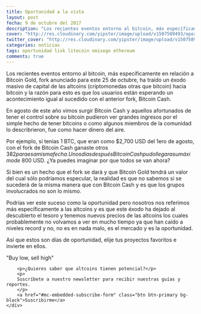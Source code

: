 ```yaml
---
title: Oportunidad a la vista
layout: post
fecha: 9 de octubre del 2017
description: "Los recientes eventos entorno al bitcoin, más específicamente en relación a Bitcoin Gold, fork anunciado para este 25 de octubre, ha traído un éxodo masivo de capital de las altcoins (criptomonedas otras que bitcoin) hacia bitcoin y la razón para esto es que los usuarios están esperando un acontecimiento igual al sucedido con el anterior fork, Bitcoin Cash."
cover: "http://res.cloudinary.com/yipster/image/upload/v1507589493/oportunidad-a-la-vista_wkxopm.jpg"
twitter_cover: "http://res.cloudinary.com/yipster/image/upload/v1507589493/oportunidad-a-la-vista_wkxopm.jpg"
categories: noticias 
tags: oportunidad lisk litecoin omisego ethereum
comments: true
---
```


Los recientes eventos entorno al bitcoin, más específicamente en relación a Bitcoin Gold, fork anunciado para este 25 de octubre, ha traído un éxodo masivo de capital de las altcoins (criptomonedas otras que bitcoin) hacia bitcoin y la razón para esto es que los usuarios están esperando un acontecimiento igual al sucedido con el anterior fork, Bitcoin Cash.

En agosto de este año vimos surgir Bitcoin Cash y aquellos afortunados de tener el control sobre su bitcoin pudieron ver grandes ingresos por el simple hecho de tener bitcoins o como algunos miembros de la comunidad lo describrieron, fue como hacer dinero del aire.

Por ejemplo, sí tenías 1 BTC, que eran como $2,700 USD del 1ero de agosto, con el fork de Bitcoin Cash ganaste otros $382 para esa misma fecha. Unos días después Bitcoin Cash pudo llegar a su máximo de ~$800 USD. ¿Ya puedes imaginar por que todos se van ahora?

Si bien es un hecho que el fork se dará y que Bitcoin Gold tendrá un valor del cual sólo podríamos especular, la realidad es que no sabemos si se sucederá de la misma manera que con Bitcoin Cash y es que los grupos involucrados no son lo mismo.

Podrías ver este suceso como la oportunidad pero nosotros nos referimos más específicamente a las altcoins y es que este éxodo ha dejado al descubierto el tesoro y tenemos nuevos precios de las altcoins los cuales probablemente no volvamos a ver en mucho tiempo ya que han caído a niveles record y no, no es en nada malo, es el mercado y es la oportunidad.

Así que estos son días de oportunidad, elije tus proyectos favoritos e invierte en ellos.

"Buy low, sell high"

<div class="card card-inverse card-warning mb-4 text-center">
    <div class="card-block">

        <p>¿Quieres saber que altcoins tienen potencial?</p>
        <p>
        Suscríbete a nuestro newsletter para recibir nuestras guías y reportes.
        </p>
        <a href="#mc-embedded-subscribe-form" class="btn btn-primary bg-black">Suscribirme</a>
    </div>
</div>

